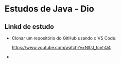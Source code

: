 # Estudos de Java - Dio

## Linkd de estudo
- Clonar um repositório do GitHub usando o VS Code: 
  
  https://www.youtube.com/watch?v=Nl0J_tcnhQ4

- 